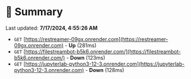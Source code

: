 # 📖 Summary
Last updated: **7/17/2024, 4:55:26 AM**

- `GET` [https://restreamer-09gx.onrender.com](https://restreamer-09gx.onrender.com) - **Up** (281ms)
- `GET` [https://filestreambot-b5k6.onrender.com/](https://filestreambot-b5k6.onrender.com/) - **Down** (123ms)
- `GET` [https://jupyterlab-python3-12-3.onrender.com](https://jupyterlab-python3-12-3.onrender.com) - **Down** (128ms)
